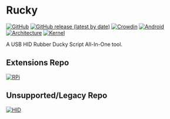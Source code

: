 # Rucky 
[![GitHub](https://img.shields.io/github/license/mayankmetha/Rucky)](https://github.com/mayankmetha/Rucky/blob/master/LICENSE)
[![GitHub release (latest by date)](https://img.shields.io/github/v/release/mayankmetha/Rucky)](https://github.com/mayankmetha/Rucky/releases/latest)
[![Crowdin](https://badges.crowdin.net/rucky/localized.svg)](https://mayankmetha.github.io/Rucky/)
[![Android](https://img.shields.io/badge/android-4.4%2B-lightgrey)](https://github.com/mayankmetha/Rucky)
[![Architecture](https://img.shields.io/badge/architecture-Independent-blueviolet)](https://github.com/mayankmetha/Rucky)
[![Kernel](https://img.shields.io/badge/kernel-USB%20HID%20Patch%20Required-red)](https://github.com/mayankmetha/Rucky)

A USB HID Rubber Ducky Script All-In-One tool.

## Extensions Repo

[![RPi](https://img.shields.io/badge/Raspberry%20Pi-0%20W-maroon)](https://github.com/mayankmetha/Rucky-Ext-RPi)

## Unsupported/Legacy Repo

[![HID](https://img.shields.io/badge/1-Legacy%20HID-lightgreen)](https://github.com/mayankmetha/Rucky-Legacy-HID)